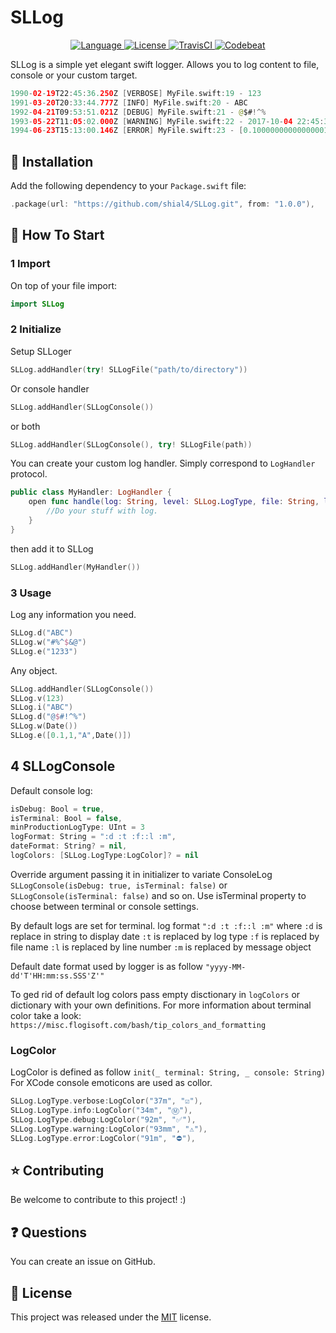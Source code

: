 # SLLog

<p align="center">
<a href="http://swift.org">
<img src="https://img.shields.io/badge/Swift-4.0-brightgreen.svg" alt="Language" />
</a>
<a href="https://raw.githubusercontent.com/shial4/SLLog/master/LICENSE">
<img src="https://img.shields.io/badge/license-MIT-blue.svg" alt="License" />
</a>
<a href="https://travis-ci.org/shial4/SLLog">
<img src="https://travis-ci.org/shial4/SLLog.svg?branch=master" alt="TravisCI" />
</a>
<a href="https://codebeat.co/projects/github-com-shial4-sllog-master">
<img src="https://codebeat.co/badges/bafbee05-9197-4625-84f8-1e022e3a6dad" alt="Codebeat" />
</a>
</p>

SLLog is a simple yet elegant swift logger. Allows you to log content to file, console or your custom target.

```swift
1990-02-19T22:45:36.250Z [VERBOSE] MyFile.swift:19 - 123
1991-03-20T20:33:44.777Z [INFO] MyFile.swift:20 - ABC
1992-04-21T09:53:51.021Z [DEBUG] MyFile.swift:21 - @$#!^%
1993-05-22T11:05:02.000Z [WARNING] MyFile.swift:22 - 2017-10-04 22:45:36 +0000
1994-06-23T15:13:00.146Z [ERROR] MyFile.swift:23 - [0.10000000000000001, 1, "A", 2017-10-04 09:55:36 +0000]
```

## 🔧 Installation

Add the following dependency to your `Package.swift` file:
```swift
.package(url: "https://github.com/shial4/SLLog.git", from: "1.0.0"),
```

## 💊 How To Start

### 1 Import

On top of your file import:
```swift
import SLLog
```

### 2 Initialize

Setup SLLoger
```swift
SLLog.addHandler(try! SLLogFile("path/to/directory"))
```
Or console handler
```swift
SLLog.addHandler(SLLogConsole())
```
or both
```swift
SLLog.addHandler(SLLogConsole(), try! SLLogFile(path))
```
You can create your custom log handler. Simply correspond to `LogHandler` protocol.

```swift
public class MyHandler: LogHandler {
    open func handle(log: String, level: SLLog.LogType, file: String, line: UInt, message: Any) {
        //Do your stuff with log.
    }
}
```
then add it to SLLog
```swift
SLLog.addHandler(MyHandler())
```

### 3 Usage

Log any information you need.
```swift
SLLog.d("ABC")
SLLog.w("#%^$&@")
SLLog.e("1233")
```
Any object.
```swift
SLLog.addHandler(SLLogConsole())
SLLog.v(123)
SLLog.i("ABC")
SLLog.d("@$#!^%")
SLLog.w(Date())
SLLog.e([0.1,1,"A",Date()])
```

## 4 SLLogConsole
Default console log:
```swift
isDebug: Bool = true,
isTerminal: Bool = false,
minProductionLogType: UInt = 3
logFormat: String = ":d :t :f::l :m",
dateFormat: String? = nil,
logColors: [SLLog.LogType:LogColor]? = nil
```
Override argument passing it in initializer to variate ConsoleLog
`SLLogConsole(isDebug: true, isTerminal: false)`
or
`SLLogConsole(isTerminal: false)`
and so on.
Use isTerminal property to choose between terminal or console settings.

By default logs are set for terminal.
log format `":d :t :f::l :m"` where
`:d` is replace in string to display date
`:t` is replaced by log type
`:f` is replaced by file name
`:l` is replaced by line number
`:m` is replaced by message object

Default date format used by logger is as follow `"yyyy-MM-dd'T'HH:mm:ss.SSS'Z'"`

To ged rid of default log colors pass empty disctionary in `logColors` or dictionary with your own definitions.
For more information about terminal color take a look: `https://misc.flogisoft.com/bash/tip_colors_and_formatting`
### LogColor
LogColor is defined as follow `init(_ terminal: String, _ console: String)`
For XCode console emoticons are used as collor.
```swift
SLLog.LogType.verbose:LogColor("37m", "☑️"),
SLLog.LogType.info:LogColor("34m", "Ⓜ️"),
SLLog.LogType.debug:LogColor("92m", "✅"),
SLLog.LogType.warning:LogColor("93mm", "⚠️"),
SLLog.LogType.error:LogColor("91m", "⛔️"),
```


## ⭐ Contributing

Be welcome to contribute to this project! :)

## ❓ Questions

You can create an issue on GitHub.

## 📝 License

This project was released under the [MIT](LICENSE) license.

